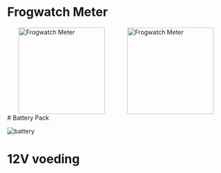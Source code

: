 # Frogwatch Meter

<div style="display: flex; flex-flow: row wrap; justify-content: space-around">
<div>
<img src="/img/frogwatch-meter.png" alt="Frogwatch Meter" width="200"/>
</div>
<div>
<img src="/img/frogwatch-back.png" alt="Frogwatch Meter" width="200"/>
</div>
</div>
# Battery Pack

![battery](/img/batterypack1.png)

# 12V voeding